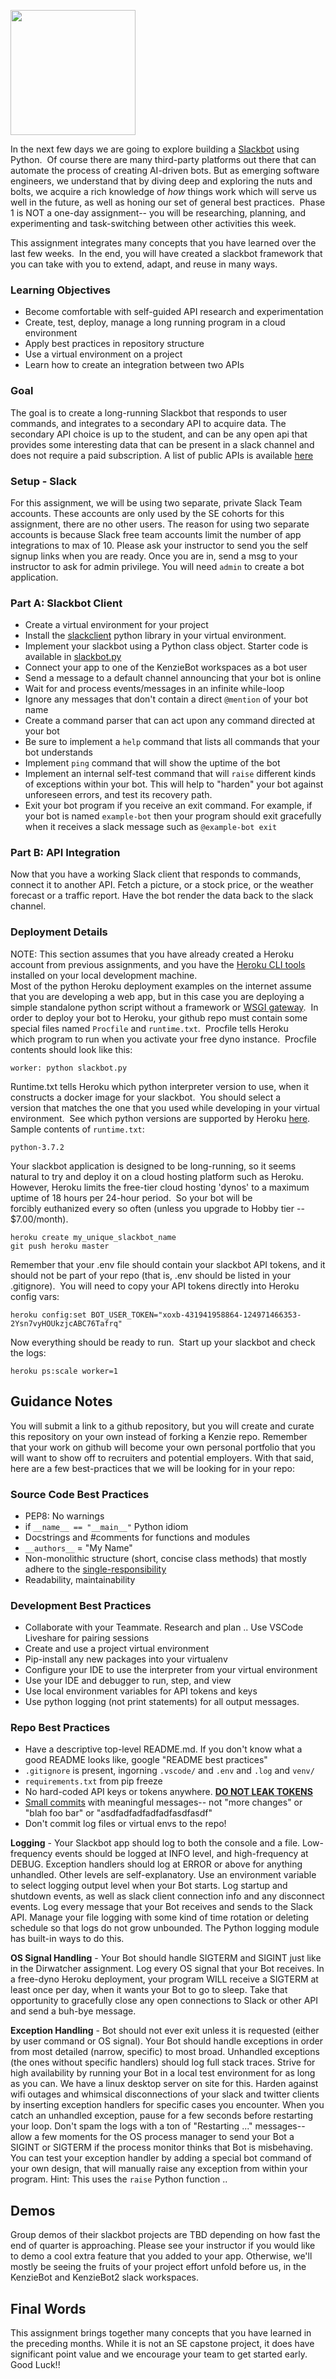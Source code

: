 <img align=left width=200 src="https://upload.wikimedia.org/wikipedia/commons/thumb/b/b9/Slack_Technologies_Logo.svg/2000px-Slack_Technologies_Logo.svg.png" /><br clear=left>

In the next few days we are going to explore building a [Slackbot](https://www.entrepreneur.com/article/302409) using Python.  Of course there are many third-party platforms out there that can automate the process of creating AI-driven bots. But as emerging software engineers, we understand that by diving deep and exploring the nuts and bolts, we acquire a rich knowledge of _how_ things work which will serve us well in the future, as well as honing our set of general best practices.  Phase 1 is NOT a one-day assignment-- you will be researching, planning, and experimenting and task-switching between other activities this week.

This assignment integrates many concepts that you have learned over the last few weeks.  In the end, you will have created a slackbot framework that you can take with you to extend, adapt, and reuse in many ways.

### Learning Objectives
 - Become comfortable with self-guided API research and experimentation
 - Create, test, deploy, manage a long running program in a cloud environment 
 - Apply best practices in repository structure
 - Use a virtual environment on a project
 - Learn how to create an integration between two APIs

### Goal
The goal is to create a long-running Slackbot that responds to user commands, and integrates to a secondary API to acquire data.  The secondary API choice is up to the student, and can be any open api that provides some interesting data that can be present in a slack channel and does not require a paid subscription.  A list of public APIs is available [here](https://github.com/toddmotto/public-apis)

### Setup - Slack
For this assignment, we will be using two separate, private Slack Team accounts.  These accounts are only used by the SE cohorts for this assignment, there are no other users.  The reason for using two separate accounts is because Slack free team accounts limit the number of app integrations to max of 10.  Please ask your instructor to send you the self signup links when you are ready.  Once you are in, send a msg to your instructor to ask for admin privilege.  You will need `admin` to create a bot application.


### Part A: Slackbot Client
 - Create a virtual environment for your project
 - Install the [slackclient](https://python-slackclient.readthedocs.io/en/latest/) python library in your virtual environment.
 - Implement your slackbot using a Python class object.  Starter code is available in [slackbot.py](slackbot.py)
 - Connect your app to one of the KenzieBot workspaces as a bot user
 - Send a message to a default channel announcing that your bot is online
 - Wait for and process events/messages in an infinite while-loop
 - Ignore any messages that don't contain a direct `@mention` of your bot name
 - Create a command parser that can act upon any command directed at your bot
 - Be sure to implement a `help` command that lists all commands that your bot understands
 - Implement `ping` command that will show the uptime of the bot
 - Implement an internal self-test command that will `raise` different kinds of exceptions within your bot.  This will help to "harden" your bot against unforeseen errors, and test its recovery path.
 - Exit your bot program if you receive an exit command.  For example, if your bot is named `example-bot` then your program should exit gracefully when it receives a slack message such as `@example-bot exit`

### Part B: API Integration
Now that you have a working Slack client that responds to commands, connect it to another API.  Fetch a picture, or a stock price, or the weather forecast or a traffic report.  Have the bot render the data back to the slack channel.


### Deployment Details

NOTE: This section assumes that you have already created a Heroku account from previous assignments, and you have the [Heroku CLI tools](https://devcenter.heroku.com/articles/heroku-cli) installed on your local development machine.  
Most of the python Heroku deployment examples on the internet assume that you are developing a web app, but in this case you are deploying a simple standalone python script without a framework or [WSGI gateway](https://www.fullstackpython.com/wsgi-servers.html).  In order to deploy your bot to Heroku, your github repo must contain some special files named `Procfile` and `runtime.txt`.  Procfile tells Heroku which program to run when you activate your free dyno instance.  Procfile contents should look like this:

    worker: python slackbot.py

Runtime.txt tells Heroku which python interpreter version to use, when it constructs a docker image for your slackbot.  You should select a version that matches the one that you used while developing in your virtual environment.  See which python versions are supported by Heroku [here](https://devcenter.heroku.com/articles/python-runtimes).  Sample contents of `runtime.txt`:

    python-3.7.2

Your slackbot application is designed to be long-running, so it seems natural to try and deploy it on a cloud hosting platform such as Heroku.  However, Heroku limits the free-tier cloud hosting 'dynos' to a maximum uptime of 18 hours per 24-hour period.  So your bot will be forcibly euthanized every so often (unless you upgrade to Hobby tier -- $7.00/month). 

    heroku create my_unique_slackbot_name
    git push heroku master

Remember that your .env file should contain your slackbot API tokens, and it should not be part of your repo (that is, .env should be listed in your .gitignore).  You will need to copy your API tokens directly into Heroku config vars:

    heroku config:set BOT_USER_TOKEN="xoxb-431941958864-124971466353-2Ysn7vyHOUkzjcABC76Tafrq"

Now everything should be ready to run.  Start up your slackbot and check the logs:

    heroku ps:scale worker=1

## Guidance Notes
You will submit a link to a github repository, but you will create and curate this repository on your own instead of forking a Kenzie repo.  Remember that your work on github will become your own personal portfolio that you will want to show off to recruiters and potential employers.   With that said, here are a few best-practices that we will be looking for in your repo:

### Source Code Best Practices
 - PEP8: No warnings
 - if `__name__ == "__main__"` Python idiom
 - Docstrings and #comments for functions and modules
 - `__authors__` = "My Name"
 - Non-monolithic structure (short, concise class methods) that mostly adhere to the [single-responsibility](https://en.wikipedia.org/wiki/Single_responsibility_principle)
 - Readability, maintainability

### Development Best Practices
 - Collaborate with your Teammate. Research and plan .. Use VSCode Liveshare for pairing sessions
 - Create and use a project virtual environment
 - Pip-install any new packages into your virtualenv
 - Configure your IDE to use the interpreter from your virtual environment
 - Use your IDE and debugger to run, step, and view
 - Use local environment variables for API tokens and keys
 - Use python logging (not print statements) for all output messages.

### Repo Best Practices
 - Have a descriptive top-level README.md.  If you don't know what a good README looks like, google "README best practices"
 - `.gitignore` is present, ingorning `.vscode/` and `.env` and `.log` and `venv/`
 - `requirements.txt` from pip freeze
 - No hard-coded API keys or tokens anywhere.  [**DO NOT LEAK TOKENS**](https://labs.detectify.com/2016/04/28/slack-bot-token-leakage-exposing-business-critical-information/)
 - [Small commits](https://blog.hartleybrody.com/git-small-teams/) with meaningful messages-- not "more changes" or "blah foo bar" or "asdfadfadfadfadfasdfasdf"
 - Don't commit log files or virtual envs to the repo!

**Logging** - Your Slackbot app should log to both the console and a file.  Low-frequency events should be logged at INFO level, and high-frequency at DEBUG.  Exception handlers should log at ERROR or above for anything unhandled. Other levels are self-explanatory.  Use an environment variable to select logging output level when your Bot starts.  Log startup and shutdown events, as well as slack client connection info and any disconnect events.  Log every message that your Bot receives and sends to the Slack API.  Manage your file logging with some kind of time rotation or deleting schedule so that logs do not grow unbounded.  The Python logging module has built-in ways to do this.

**OS Signal Handling** - Your Bot should handle SIGTERM and SIGINT just like in the Dirwatcher assignment.  Log every OS signal that your Bot receives.  In a free-dyno Heroku deployment, your program WILL receive a SIGTERM at least once per day, when it wants your Bot to go to sleep.  Take that opportunity to gracefully close any open connections to Slack or other API and send a buh-bye message.

**Exception Handling** - Bot should not ever exit unless it is requested (either by user command or OS signal).  Your Bot should handle exceptions in order from most detailed (narrow, specific) to most broad.  Unhandled exceptions (the ones without specific handlers) should log full stack traces.  Strive for high availability by running your Bot in a local test environment for as long as you can.  We have a linux desktop server on site for this. Harden against wifi outages and whimsical disconnections of your slack and twitter clients by inserting exception handlers for specific cases you encounter.  When you catch an unhandled exception, pause for a few seconds before restarting your loop.  Don't spam the logs with a ton of "Restarting ..." messages-- allow a few moments for the OS process manager to send your Bot a SIGINT or SIGTERM if the process monitor thinks that Bot is misbehaving.  You can test your exception handler by adding a special bot command of your own design, that will manually raise any exception from within your program.   Hint:  This uses the `raise` Python function ..

## Demos
Group demos of their slackbot projects are TBD depending on how fast the end of quarter is approaching.  Please see your instructor if you would like to demo a cool extra feature that you added to your app.  Otherwise, we'll mostly be seeing the fruits of your project effort unfold before us, in the KenzieBot and KenzieBot2 slack workspaces.

## Final Words
This assignment brings together many concepts that you have learned in the preceding months.  While it is not an SE capstone project, it does have significant point value and we encourage your team to get started early.  Good Luck!!
